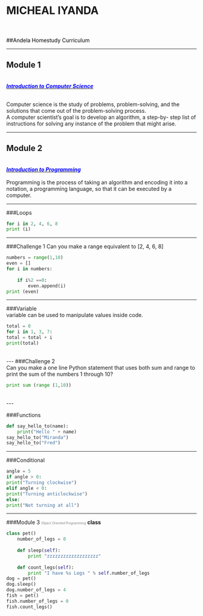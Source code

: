 
# MICHEAL IYANDA
<br>


<br>
<span style="color:black">##Andela Homestudy Curriculum</span></strong>

---
## Module 1
<br>
<i><u><strong><span style="color:blue">Introduction to Computer Science</span></strong></u></i>
<br>
<br>
<p>Computer science is the study of problems, problem-solving, and the solutions that come out of the
problem-solving process.
<br>
A computer scientist’s goal is to develop an algorithm, a step-by-
step list of instructions for solving any instance of the problem that might arise.

---
## Module 2
<br>
<i><u><strong><span style="color:blue">Introduction to Programming</span></strong></u></i>
<br>
<br>
Programming is the process of taking an algorithm and encoding it into a notation, a programming
language, so that it can be executed by a computer.

---

 ###Loops
```python
for i in 2, 4, 6, 8
print (i)
```
---
###Challenge 1
Can you make a range equivalent to [2, 4, 6, 8]
<br>
```python
numbers = range(1,10)
even = []
for i in numbers:
    
    if i%2 ==0:
        even.append(i)
print (even)
```

---
###Variable
<br>
variable can be used to manipulate values inside code.
```python
total = 0
for i in 1, 3, 7:
total = total + i
print(total)
```
<br>
---
###Challenge 2
<br>
Can you make a one line Python statement that uses both sum and range to print the sum of the numbers 1
through 10?
<br>

```python
print sum (range (1,10))
```
<br>
---

###Functions
<br>
```python
def say_hello_to(name):
	print("Hello " + name)
say_hello_to("Miranda")
say_hello_to("Fred")
```
---
###Conditional
<br>
```python
angle = 5
if angle > 0:
print("Turning clockwise")
elif angle < 0:
print("Turning anticlockwise")
else:
print("Not turning at all")
```

---
###Module 3
<span style="color:gray; font-size:0.6em;">Object Oriented Programming</span>
**class**

```python
class pet()
	number_of_legs = 0
	
	def sleep(self):
		print "zzzzzzzzzzzzzzzzzzz"
		
	def count_legs(self):
		print "I have %s Legs " % self.number_of_legs
dog = pet()
dog.sleep()
dog.number_of_legs = 4
fish = pet()
fish.number_of_legs = 0
fish.count_legs()
```


